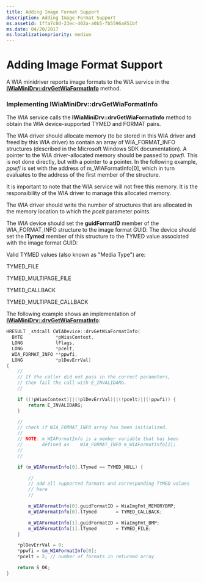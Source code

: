```yaml
---
title: Adding Image Format Support
description: Adding Image Format Support
ms.assetid: 1ffa7c0d-23ec-402a-a0b5-fb5596a851bf
ms.date: 04/20/2017
ms.localizationpriority: medium
---
```


# Adding Image Format Support





A WIA minidriver reports image formats to the WIA service in the [**IWiaMiniDrv::drvGetWiaFormatInfo**](https://msdn.microsoft.com/library/windows/hardware/ff543986) method.

### <a href="" id="implementing-iwiaminidrv-drvgetwiaformatinfo"></a>Implementing IWiaMiniDrv::drvGetWiaFormatInfo

The WIA service calls the **IWiaMiniDrv::drvGetWiaFormatInfo** method to obtain the WIA device-supported TYMED and FORMAT pairs.

The WIA driver should allocate memory (to be stored in this WIA driver and freed by this WIA driver) to contain an array of WIA\_FORMAT\_INFO structures (described in the Microsoft Windows SDK documentation). A pointer to the WIA driver-allocated memory should be passed to *ppwfi*. This is not done directly, but with a pointer to a pointer. In the following example, *ppwfi* is set with the address of m\_WIAFormatInfo\[0\], which in turn evaluates to the address of the first member of the structure.

It is important to note that the WIA service will not free this memory. It is the responsibility of the WIA driver to manage this allocated memory.

The WIA driver should write the number of structures that are allocated in the memory location to which the *pcelt* parameter points.

The WIA device should set the **guidFormatID** member of the WIA\_FORMAT\_INFO structure to the image format GUID. The device should set the **lTymed** member of this structure to the TYMED value associated with the image format GUID:

Valid TYMED values (also known as "Media Type") are:

TYMED\_FILE

TYMED\_MULTIPAGE\_FILE

TYMED\_CALLBACK

TYMED\_MULTIPAGE\_CALLBACK

The following example shows an implementation of [**IWiaMiniDrv::drvGetWiaFormatInfo**](https://msdn.microsoft.com/library/windows/hardware/ff543986):

```cpp
HRESULT _stdcall CWIADevice::drvGetWiaFormatInfo(
  BYTE            *pWiasContext,
  LONG            lFlags,
  LONG            *pcelt,
  WIA_FORMAT_INFO **ppwfi,
  LONG            *plDevErrVal)
{
    //
    // If the caller did not pass in the correct parameters,
    // then fail the call with E_INVALIDARG.
    //

    if ((!pWiasContext)||(!plDevErrVal)||(!pcelt)||(!ppwfi)) {
        return E_INVALIDARG;
    }

    //
    // check if WIA_FORMAT_INFO array has been initialized.
    //
    // NOTE: m_WIAFormatInfo is a member variable that has been
    //       defined as    WIA_FORMAT_INFO m_WIAFormatInfo[2];
    //
    //

    if (m_WIAFormatInfo[0].lTymed == TYMED_NULL) {

        //
        // add all supported formats and corresponding TYMED values
        // here
        //

        m_WIAFormatInfo[0].guidFormatID = WiaImgFmt_MEMORYBMP;
        m_WIAFormatInfo[0].lTymed       = TYMED_CALLBACK;

        m_WIAFormatInfo[1].guidFormatID = WiaImgFmt_BMP;
        m_WIAFormatInfo[1].lTymed       = TYMED_FILE;
    }

    *plDevErrVal = 0;
    *ppwfi = &m_WIAFormatInfo[0];
    *pcelt = 2; // number of formats in returned array

    return S_OK;
}
```

 

 




